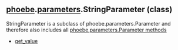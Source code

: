 ## [phoebe](phoebe.md).[parameters](phoebe.parameters.md).StringParameter (class)

StringParameter is a subclass of phoebe.parameters.Parameter and therefore also includes all [phoebe.parameters.Parameter methods](phoebe.parameters.Parameter.md)

* [get_value](phoebe.parameters.StringParameter.get_value.md)
